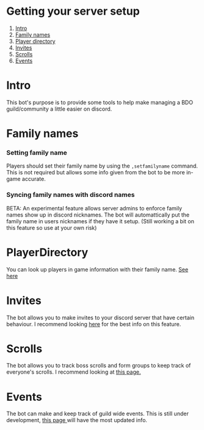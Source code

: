# Getting your server setup

1. [Intro](#Intro)
2. [Family names](#Family)
3. [Player directory](#PlayerDirectory)
4. [Invites](#Invites)
5. [Scrolls](#Scrolls)
6. [Events](#Events)

# Intro
This bot's purpose is to provide some tools to help make managing a BDO guild/community a little easier on discord. 

# Family names
### Setting family name
Players should set their family name by using the `,setfamilyname` command.  
This is not required but allows some info given from the bot to be more in-game accurate. 
### Syncing family names with discord names
BETA: An experimental feature allows server admins to enforce family names show up in discord nicknames. The bot 
will automattically put the family name in users nicknames if they have it setup. 
(Still working a bit on this feature so use at your own risk)

# PlayerDirectory
You can look up players in game information with their family name. [See here](PlayerDirectory.md)

# Invites
The bot allows you to make invites to your discord server that have certain behaviour. I recommend looking [here](custom_invites.md)
for the best info on this feature.

# Scrolls
The bot allows you to track boss scrolls and form groups to keep track of everyone's scrolls. 
I recommend looking at [this page.](scrolls.md)

# Events
The bot can make and keep track of guild wide events. This is still under development, [this page ](events.md) will have the most updated info.

